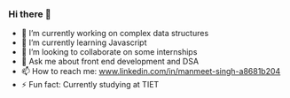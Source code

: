 ### Hi there 👋
- 🔭 I’m currently working on complex data structures
- 🌱 I’m currently learning Javascript 
- 👯 I’m looking to collaborate on some internships 
- 💬 Ask me about front end development and DSA
- 📫 How to reach me: www.linkedin.com/in/manmeet-singh-a8681b204
- ⚡ Fun fact: Currently studying at TIET
